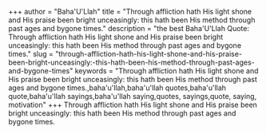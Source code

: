 +++
author = "Baha'U'Llah"
title = "Through affliction hath His light shone and His praise been bright unceasingly: this hath been His method through past ages and bygone times."
description = "the best Baha'U'Llah Quote: Through affliction hath His light shone and His praise been bright unceasingly: this hath been His method through past ages and bygone times."
slug = "through-affliction-hath-his-light-shone-and-his-praise-been-bright-unceasingly:-this-hath-been-his-method-through-past-ages-and-bygone-times"
keywords = "Through affliction hath His light shone and His praise been bright unceasingly: this hath been His method through past ages and bygone times.,baha'u'llah,baha'u'llah quotes,baha'u'llah quote,baha'u'llah sayings,baha'u'llah saying,quotes, sayings,quote, saying, motivation"
+++
Through affliction hath His light shone and His praise been bright unceasingly: this hath been His method through past ages and bygone times.
